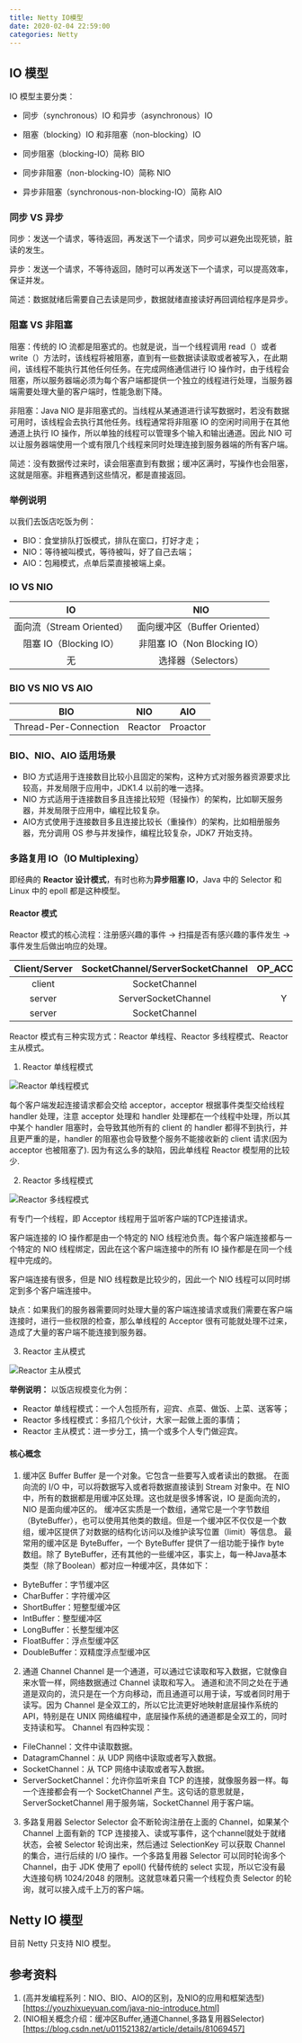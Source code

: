 ```yaml
---
title: Netty IO模型
date: 2020-02-04 22:59:00
categories: Netty
---
```

## IO 模型
IO 模型主要分类：
* 同步（synchronous）IO 和异步（asynchronous）IO
* 阻塞（blocking）IO 和非阻塞（non-blocking）IO

* 同步阻塞（blocking-IO）简称 BIO
* 同步非阻塞（non-blocking-IO）简称 NIO
* 异步非阻塞（synchronous-non-blocking-IO）简称 AIO

### 同步 VS 异步
同步：发送一个请求，等待返回，再发送下一个请求，同步可以避免出现死锁，脏读的发生。

异步：发送一个请求，不等待返回，随时可以再发送下一个请求，可以提高效率，保证并发。

简述：数据就绪后需要自己去读是同步，数据就绪直接读好再回调给程序是异步。

### 阻塞 VS 非阻塞
阻塞：传统的 IO 流都是阻塞式的。也就是说，当一个线程调用 read（）或者 write（）方法时，该线程将被阻塞，直到有一些数据读读取或者被写入，在此期间，该线程不能执行其他任何任务。在完成网络通信进行 IO 操作时，由于线程会阻塞，所以服务器端必须为每个客户端都提供一个独立的线程进行处理，当服务器端需要处理大量的客户端时，性能急剧下降。

非阻塞：Java NIO 是非阻塞式的。当线程从某通道进行读写数据时，若没有数据可用时，该线程会去执行其他任务。线程通常将非阻塞 IO 的空闲时间用于在其他通道上执行 IO 操作，所以单独的线程可以管理多个输入和输出通道。因此 NIO 可以让服务器端使用一个或有限几个线程来同时处理连接到服务器端的所有客户端。

简述：没有数据传过来时，读会阻塞直到有数据；缓冲区满时，写操作也会阻塞，这就是阻塞。非粗赛遇到这些情况，都是直接返回。

### 举例说明
以我们去饭店吃饭为例：
* BIO：食堂排队打饭模式，排队在窗口，打好才走；
* NIO：等待被叫模式，等待被叫，好了自己去端；
* AIO：包厢模式，点单后菜直接被端上桌。

### IO VS NIO
IO | NIO
:-: | :-:
面向流（Stream Oriented） | 面向缓冲区（Buffer Oriented）
阻塞 IO（Blocking IO） | 非阻塞 IO（Non Blocking IO）
无 | 选择器（Selectors）

### BIO VS NIO VS AIO
BIO | NIO | AIO
:-: | :-: | :-:
Thread-Per-Connection | Reactor | Proactor

### BIO、NIO、AIO 适用场景
* BIO 方式适用于连接数目比较小且固定的架构，这种方式对服务器资源要求比较高，并发局限于应用中，JDK1.4 以前的唯一选择。
* NIO 方式适用于连接数目多且连接比较短（轻操作）的架构，比如聊天服务器，并发局限于应用中，编程比较复杂。
* AIO方式使用于连接数目多且连接比较长（重操作）的架构，比如相册服务器，充分调用 OS 参与并发操作，编程比较复杂，JDK7 开始支持。

### 多路复用 IO（IO Multiplexing）
即经典的 **Reactor 设计模式**，有时也称为**异步阻塞 IO**，Java 中的 Selector 和 Linux 中的 epoll 都是这种模型。

#### Reactor 模式
Reactor 模式的核心流程：注册感兴趣的事件 -> 扫描是否有感兴趣的事件发生 -> 事件发生后做出响应的处理。

Client/Server | SocketChannel/ServerSocketChannel | OP_ACCEPT | OP_CONNECT | OP_WRITE | OP_READ
:-: | :-: | :-: | :-: | :-: | :-:
client | SocketChannel | | Y | Y | Y
server | ServerSocketChannel | Y | | |
server | SocketChannel | | | Y | Y

Reactor 模式有三种实现方式：Reactor 单线程、Reactor 多线程模式、Reactor 主从模式。

1. Reactor 单线程模式

![Reactor 单线程模式](../images/netty/Reactor单线程模式.png)

每个客户端发起连接请求都会交给 acceptor，acceptor 根据事件类型交给线程 handler 处理，注意 acceptor 处理和 handler 处理都在一个线程中处理，所以其中某个 handler 阻塞时，会导致其他所有的 client 的 handler 都得不到执行，并且更严重的是，handler 的阻塞也会导致整个服务不能接收新的 client 请求(因为 acceptor 也被阻塞了). 因为有这么多的缺陷，因此单线程 Reactor 模型用的比较少.

2. Reactor 多线程模式

![Reactor 多线程模式](../images/netty/Reactor多线程模式.png)

有专门一个线程，即 Acceptor 线程用于监听客户端的TCP连接请求。

客户端连接的 IO 操作都是由一个特定的 NIO 线程池负责。每个客户端连接都与一个特定的 NIO 线程绑定，因此在这个客户端连接中的所有 IO 操作都是在同一个线程中完成的。

客户端连接有很多，但是 NIO 线程数是比较少的，因此一个 NIO 线程可以同时绑定到多个客户端连接中。

缺点：如果我们的服务器需要同时处理大量的客户端连接请求或我们需要在客户端连接时，进行一些权限的检查，那么单线程的 Acceptor 很有可能就处理不过来，造成了大量的客户端不能连接到服务器。

3. Reactor 主从模式

![Reactor 主从模式](../images/netty/Reactor主从模式.png)

**举例说明：**
以饭店规模变化为例：
* Reactor 单线程模式：一个人包揽所有，迎宾、点菜、做饭、上菜、送客等；
* Reactor 多线程模式：多招几个伙计，大家一起做上面的事情；
* Reactor 主从模式：进一步分工，搞一个或多个人专门做迎宾。

#### 核心概念
1. 缓冲区 Buffer
Buffer 是一个对象。它包含一些要写入或者读出的数据。
在面向流的 I/O 中，可以将数据写入或者将数据直接读到 Stream 对象中。在 NIO 中，所有的数据都是用缓冲区处理。这也就是很多博客说，IO 是面向流的，NIO 是面向缓冲区的。
缓冲区实质是一个数组，通常它是一个字节数组（ByteBuffer），也可以使用其他类的数组。但是一个缓冲区不仅仅是一个数组，缓冲区提供了对数据的结构化访问以及维护读写位置（limit）等信息。
最常用的缓冲区是 ByteBuffer，一个 ByteBuffer 提供了一组功能于操作 byte 数组。除了 ByteBuffer，还有其他的一些缓冲区，事实上，每一种Java基本类型（除了Boolean）都对应一种缓冲区，具体如下：

* ByteBuffer：字节缓冲区
* CharBuffer：字符缓冲区
* ShortBuffer：短整型缓冲区
* IntBuffer：整型缓冲区
* LongBuffer：长整型缓冲区
* FloatBuffer：浮点型缓冲区
* DoubleBuffer：双精度浮点型缓冲区

2. 通道 Channel
Channel 是一个通道，可以通过它读取和写入数据，它就像自来水管一样，网络数据通过 Channel 读取和写入。
通道和流不同之处在于通道是双向的，流只是在一个方向移动，而且通道可以用于读，写或者同时用于读写。因为 Channel 是全双工的，所以它比流更好地映射底层操作系统的 API，特别是在 UNIX 网络编程中，底层操作系统的通道都是全双工的，同时支持读和写。
Channel 有四种实现：

* FileChannel：文件中读取数据。
* DatagramChannel：从 UDP 网络中读取或者写入数据。
* SocketChannel：从 TCP 网络中读取或者写入数据。
* ServerSocketChannel：允许你监听来自 TCP 的连接，就像服务器一样。每一个连接都会有一个 SocketChannel 产生。这句话的意思就是，ServerSocketChannel 用于服务端，SocketChannel 用于客户端。

3. 多路复用器 Selector
Selector 会不断轮询注册在上面的 Channel，如果某个 Channel 上面有新的 TCP 连接接入、读或写事件，这个channel就处于就绪状态，会被 Selector 轮询出来，然后通过 SelectionKey 可以获取 Channel 的集合，进行后续的 I/O 操作。一个多路复用器 Selector 可以同时轮询多个 Channel，由于 JDK 使用了 epoll() 代替传统的 select 实现，所以它没有最大连接句柄 1024/2048 的限制。这就意味着只需一个线程负责 Selector 的轮询，就可以接入成千上万的客户端。

## Netty IO 模型
目前 Netty 只支持 NIO 模型。

## 参考资料
1. (高并发编程系列：NIO、BIO、AIO的区别，及NIO的应用和框架选型)[https://youzhixueyuan.com/java-nio-introduce.html]
2. (NIO相关概念介绍：缓冲区Buffer,通道Channel,多路复用器Selector)[https://blog.csdn.net/u011521382/article/details/81069457]